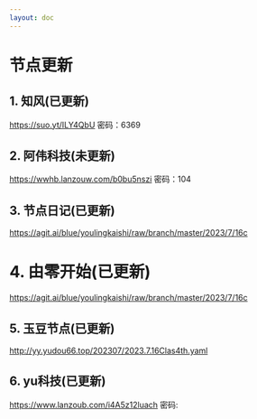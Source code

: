 ```yaml
---
layout: doc
---
```

# 节点更新

## 1. 知风(已更新)

https://suo.yt/ILY4QbU 密码：6369

## 2. 阿伟科技(未更新)

https://wwhb.lanzouw.com/b0bu5nszi 密码：104

## 3. 节点日记(已更新)

https://agit.ai/blue/youlingkaishi/raw/branch/master/2023/7/16c

# 4. 由零开始(已更新)

https://agit.ai/blue/youlingkaishi/raw/branch/master/2023/7/16c

## 5. 玉豆节点(已更新)

http://yy.yudou66.top/202307/2023.7.16Clas4th.yaml
  
## 6. yu科技(已更新)

https://www.lanzoub.com/i4A5z12luach 密码: 
